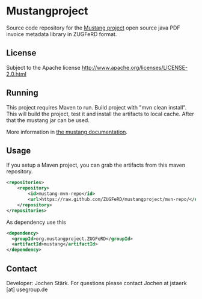 
Mustangproject
=====

Source code repository for the [Mustang project](http://www.mustangproject.org/) open source java PDF invoice metadata library in ZUGFeRD format.

License
-----

Subject to the Apache license http://www.apache.org/licenses/LICENSE-2.0.html

Running
-----

This project requires Maven to run. Build project with "mvn clean install". This will build the project, test it and install the artifacts to local cache. After that the mustang jar can be used.

More information in [the mustang documentation](https://github.com/ZUGFeRD/mustangproject/blob/master/doc/ZugferdDev.en.pdf?raw=true).

Usage
-----

If you setup a Maven project, you can grab the artifacts from this maven repository.
 

```xml
<repositories>
    <repository>
        <id>mustang-mvn-repo</id>
        <url>https://raw.github.com/ZUGFeRD/mustangproject/mvn-repo/</url>
    </repository>
</repositories>
```

As dependency use this

```xml
<dependency>
  <groupId>org.mustangproject.ZUGFeRD</groupId>
  <artifactId>mustang</artifactId>
</dependency>
```

Contact
-----

Developer: Jochen Stärk. For questions please contact Jochen at jstaerk [at] usegroup.de 


